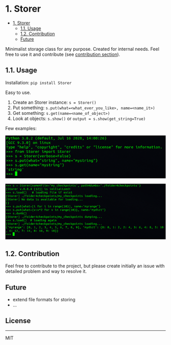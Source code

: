 # 1. Storer

- [1. Storer](#1-storer)
  - [1.1. Usage](#11-usage)
  - [1.2. Contribution](#12-contribution)
  - [Future](#future)

Minimalist storage class for any purpose. Created for internal needs. Feel free to use it and contribute (see [contribution section](#12-contribution)).



## 1.1. Usage

Installation:
`
pip install Storer
`

Easy to use.

1. Create an Storer instance: `s = Storer()`
2. Put something: `s.put(what=<what_ever_you_like>, name=<name_it>)`
3. Get something: `s.get(name=<name_of_object>)`
4. Look at objects: `s.show()` or `output = s.show(get_string=True)`


Few examples:

![usage1](pic/usage1.png)

![usage2](pic/usage2.png)


## 1.2. Contribution

Feel free to contribute to the project, but please create initially an issue with detailed problem and way to resolve it. 

## Future 

 - extend file formats for storing
 - ...

## License
----

MIT
